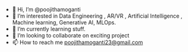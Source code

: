 - 👋 Hi, I’m @poojithamoganti
- 👀 I’m interested in Data Engineering , AR/VR , Artificial Intelligence , Machine learning, Generative AI, MLOps.
- 🌱 I’m currently learning stuff.
- 💞️ I’m looking to collaborate on exciting project 
- 📫 How to reach me poojithamoganti23@gmail.com

<!---
poojithamoganti/poojithamoganti is a ✨ special ✨ repository because its `README.md` (this file) appears on your GitHub profile.
You can click the Preview link to take a look at your changes.
--->

